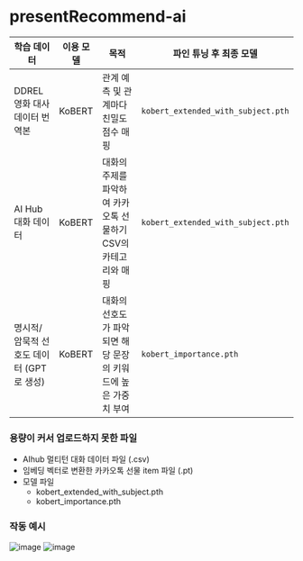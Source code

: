 # presentRecommend-ai

| 학습 데이터 | 이용 모델 | 목적 | 파인 튜닝 후 최종 모델 |
|-------------|-----------|------------------------------------------------|------------------------------|
| DDREL 영화 대사 데이터 번역본 | KoBERT | 관계 예측 및 관계마다 친밀도 점수 매핑 | `kobert_extended_with_subject.pth` |
| AI Hub 대화 데이터 | KoBERT | 대화의 주제를 파악하여 카카오톡 선물하기 CSV의 카테고리와 매핑 | `kobert_extended_with_subject.pth` |
| 명시적/암묵적 선호도 데이터 (GPT로 생성) | KoBERT | 대화의 선호도가 파악되면 해당 문장의 키워드에 높은 가중치 부여 | `kobert_importance.pth` |


### 용량이 커서 업로드하지 못한 파일
- AIhub 멀티턴 대화 데이터 파일 (.csv)
- 임베딩 벡터로 변환한 카카오톡 선물 item 파일 (.pt)
- 모델 파일
  - kobert_extended_with_subject.pth 
  - kobert_importance.pth
 
### 작동 예시
![image](https://github.com/user-attachments/assets/d25a481a-cdfc-4334-88eb-457d5288a167)
![image](https://github.com/user-attachments/assets/21b82b33-045e-4066-a6dc-260d2544fc22)
